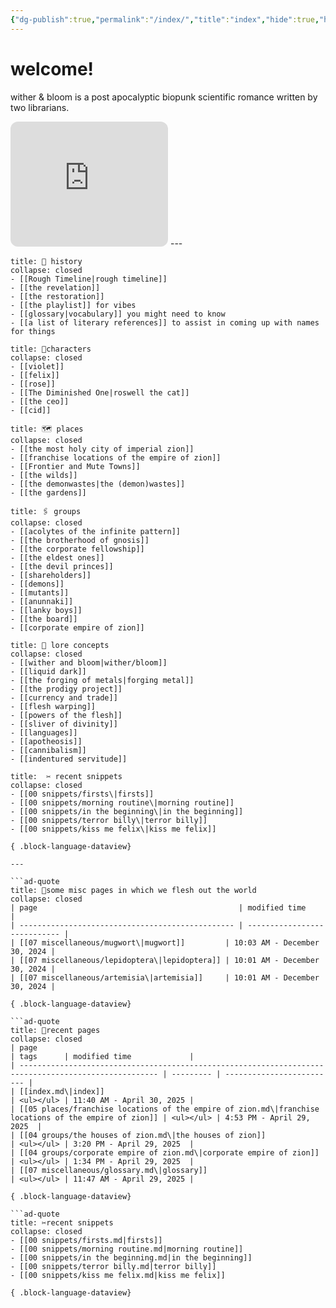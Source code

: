 ```yaml
---
{"dg-publish":true,"permalink":"/index/","title":"index","hide":true,"hideInGraph":true,"tags":["gardenEntry"],"created":"2024-08-07T09:02:57.000-05:00","updated":"2025-04-30T11:40:56.915-05:00"}
---
```


# welcome!
wither & bloom is a post apocalyptic biopunk scientific romance written by two librarians.

<iframe style="border-radius:12px" src="https://open.spotify.com/embed/playlist/0Y85LN2fvUb18sDXcLoc1m?utm_source=generator" width="50%" height="200px" frameBorder="0" allowfullscreen="" allow="autoplay; clipboard-write; encrypted-media; fullscreen; picture-in-picture" loading="lazy"></iframe>
---

```ad-history 
title: 🏰 history
collapse: closed
- [[Rough Timeline|rough timeline]]
- [[the revelation]]
- [[the restoration]]
- [[the playlist]] for vibes
- [[glossary|vocabulary]] you might need to know
- [[a list of literary references]] to assist in coming up with names for things
``` 

```ad-characters
title: 👫characters
collapse: closed
- [[violet]]
- [[felix]]
- [[rose]]
- [[The Diminished One|roswell the cat]]
- [[the ceo]]
- [[cid]]
```

 ```ad-places
title: 🗺️ places
collapse: closed
- [[the most holy city of imperial zion]]
- [[franchise locations of the empire of zion]]
- [[Frontier and Mute Towns]]
- [[the wilds]]
- [[the demonwastes|the (demon)wastes]]
- [[the gardens]]
```

```ad-groups
title: 🖇️ groups
collapse: closed
- [[acolytes of the infinite pattern]]
- [[the brotherhood of gnosis]]
- [[the corporate fellowship]]
- [[the eldest ones]]
- [[the devil princes]]
- [[shareholders]]
- [[demons]]
- [[mutants]]
- [[anunnaki]]
- [[lanky boys]]
- [[the board]]
- [[corporate empire of zion]]
``` 

```ad-lore
title: 📖 lore concepts
collapse: closed
- [[wither and bloom|wither/bloom]]
- [[liquid dark]]
- [[the forging of metals|forging metal]]
- [[the prodigy project]]
- [[currency and trade]]
- [[flesh warping]]
- [[powers of the flesh]]
- [[sliver of divinity]]
- [[languages]]
- [[apotheosis]]
- [[cannibalism]]
- [[indentured servitude]]
```

```ad-snippets
title:  ✂️ recent snippets
collapse: closed
- [[00 snippets/firsts\|firsts]]
- [[00 snippets/morning routine\|morning routine]]
- [[00 snippets/in the beginning\|in the beginning]]
- [[00 snippets/terror billy\|terror billy]]
- [[00 snippets/kiss me felix\|kiss me felix]]

{ .block-language-dataview}

---

```ad-quote
title: 📌some misc pages in which we flesh out the world
collapse: closed
| page                                             | modified time                |
| ------------------------------------------------ | ---------------------------- |
| [[07 miscellaneous/mugwort\|mugwort]]         | 10:03 AM - December 30, 2024 |
| [[07 miscellaneous/lepidoptera\|lepidoptera]] | 10:01 AM - December 30, 2024 |
| [[07 miscellaneous/artemisia\|artemisia]]     | 10:01 AM - December 30, 2024 |

{ .block-language-dataview}

```ad-quote
title: 📌recent pages
collapse: closed
| page                                                                                                  | tags      | modified time             |
| ----------------------------------------------------------------------------------------------------- | --------- | ------------------------- |
| [[index.md\|index]]                                                                                   | <ul></ul> | 11:40 AM - April 30, 2025 |
| [[05 places/franchise locations of the empire of zion.md\|franchise locations of the empire of zion]] | <ul></ul> | 4:53 PM - April 29, 2025  |
| [[04 groups/the houses of zion.md\|the houses of zion]]                                               | <ul></ul> | 3:20 PM - April 29, 2025  |
| [[04 groups/corporate empire of zion.md\|corporate empire of zion]]                                   | <ul></ul> | 1:34 PM - April 29, 2025  |
| [[07 miscellaneous/glossary.md\|glossary]]                                                            | <ul></ul> | 11:47 AM - April 29, 2025 |

{ .block-language-dataview}

```ad-quote
title: ✂️recent snippets
collapse: closed
- [[00 snippets/firsts.md|firsts]]
- [[00 snippets/morning routine.md|morning routine]]
- [[00 snippets/in the beginning.md|in the beginning]]
- [[00 snippets/terror billy.md|terror billy]]
- [[00 snippets/kiss me felix.md|kiss me felix]]

{ .block-language-dataview}

